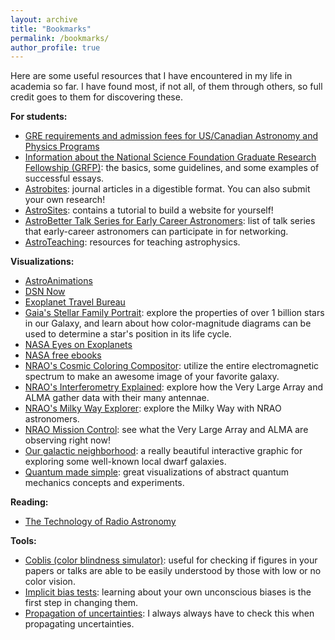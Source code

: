 ```yaml
---
layout: archive
title: "Bookmarks"
permalink: /bookmarks/
author_profile: true
---
```


Here are some useful resources that I have encountered in my life in academia so far. I have found most, if not all, of them through others, so full credit goes to them for discovering these.

**For students:**
- [GRE requirements and admission fees for US/Canadian Astronomy and Physics Programs](https://docs.google.com/spreadsheets/d/19UhYToXOPZkZ3CM469ru3Uwk4584CmzZyAVVwQJJcyc/edit#gid=0)
- [Information about the National Science Foundation Graduate Research Fellowship (GRFP)](https://www.alexhunterlang.com/nsf-fellowship): the basics, some guidelines, and some examples of successful essays.
- [Astrobites](https://astrobites.org): journal articles in a digestible format. You can also submit your own research!
- [AstroSites](https://astrosites.github.io/index.html): contains a tutorial to build a website for yourself!
- [AstroBetter Talk Series for Early Career Astronomers](https://www.astrobetter.com/wiki/Talk+Series+for+Early+Career+Researchers): list of talk series that early-career astronomers can participate in for networking.
- [AstroTeaching](https://astroteaching.github.io/): resources for teaching astrophysics.

**Visualizations:**
- [AstroAnimations](https://www.astroanimation.org)
- [DSN Now](https://eyes.nasa.gov/dsn/dsn.html)
- [Exoplanet Travel Bureau](https://exoplanets.nasa.gov/alien-worlds/exoplanet-travel-bureau/)
- [Gaia's Stellar Family Portrait](https://sci.esa.int/gaia-stellar-family-portrait/): explore the properties of over 1 billion stars in our Galaxy, and learn about how color-magnitude diagrams can be used to determine a star's position in its life cycle.
- [NASA Eyes on Exoplanets](https://exoplanets.nasa.gov/eyes-on-exoplanets/)
- [NASA free ebooks](https://www.nasa.gov/connect/ebooks/index.html)
- [NRAO's Cosmic Coloring Compositor](https://public.nrao.edu/color/): utilize the entire electromagnetic spectrum to make an awesome image of your favorite galaxy. 
- [NRAO's Interferometry Explained](https://public.nrao.edu/interferometry-explained/): explore how the Very Large Array and ALMA gather data with their many antennae.
- [NRAO's Milky Way Explorer](https://public.nrao.edu/explore/milky-way-explorer/): explore the Milky Way with NRAO astronomers.
- [NRAO Mission Control](https://public.nrao.edu/explore/mission-control/): see what the Very Large Array and ALMA are observing right now!
- [Our galactic neighborhood](https://www.symmetrymagazine.org/article/our-galactic-neighborhood): a really beautiful interactive graphic for exploring some well-known local dwarf galaxies.
- [Quantum made simple](https://toutestquantique.fr/en/): great visualizations of abstract quantum mechanics concepts and experiments.

**Reading:**
- [The Technology of Radio Astronomy](https://public.nrao.edu/radio-astronomy/the-technology-of-radio-astronomy/)

**Tools:**
- [Coblis (color blindness simulator)](https://www.color-blindness.com/coblis-color-blindness-simulator/): useful for checking if figures in your papers or talks are able to be easily understood by those with low or no color vision.
- [Implicit bias tests](https://implicit.harvard.edu/implicit/takeatest.html): learning about your own unconscious biases is the first step in changing them.
- [Propagation of uncertainties](https://en.wikipedia.org/wiki/Propagation_of_uncertainty#Example_formulae): I always always have to check this when propagating uncertainties.